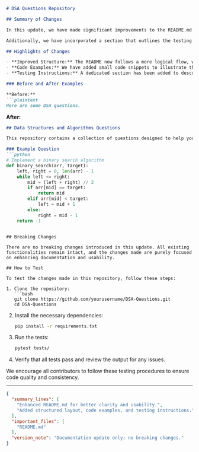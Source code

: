```markdown
# DSA Questions Repository

## Summary of Changes

In this update, we have made significant improvements to the README.md file to enhance clarity and provide a better user experience. The changes aim to make it easier for developers and contributors to understand the purpose of the repository, how to navigate through the data structures and algorithms (DSA) questions provided, and how to contribute effectively. With a more structured layout and additional examples, users can quickly grasp the content and utilize the repository to its full potential.

Additionally, we have incorporated a section that outlines the testing steps for contributors. This addition ensures that any changes made to the repository can be easily verified, fostering a collaborative environment that emphasizes quality and consistency in code contributions.

## Highlights of Changes

- **Improved Structure:** The README now follows a more logical flow, with clear headings and subheadings that guide users through the content.
- **Code Examples:** We have added small code snippets to illustrate the implementation of key data structures and algorithms, making it easier for users to understand how to use the provided questions in practice.
- **Testing Instructions:** A dedicated section has been added to describe how to run tests, making it straightforward for contributors to validate their changes.

### Before and After Examples

**Before:**
```plaintext
Here are some DSA questions.
```

**After:**
```markdown
## Data Structures and Algorithms Questions

This repository contains a collection of questions designed to help you improve your understanding of data structures and algorithms.

### Example Question
```python
# Implement a binary search algorithm
def binary_search(arr, target):
    left, right = 0, len(arr) - 1
    while left <= right:
        mid = (left + right) // 2
        if arr[mid] == target:
            return mid
        elif arr[mid] < target:
            left = mid + 1
        else:
            right = mid - 1
    return -1
```
```

## Breaking Changes

There are no breaking changes introduced in this update. All existing functionalities remain intact, and the changes made are purely focused on enhancing documentation and usability.

## How to Test

To test the changes made in this repository, follow these steps:

1. Clone the repository:
   ```bash
   git clone https://github.com/yourusername/DSA-Questions.git
   cd DSA-Questions
   ```

2. Install the necessary dependencies:
   ```bash
   pip install -r requirements.txt
   ```

3. Run the tests:
   ```bash
   pytest tests/
   ```

4. Verify that all tests pass and review the output for any issues.

We encourage all contributors to follow these testing procedures to ensure code quality and consistency.

---

```json
{
  "summary_lines": [
    "Enhanced README.md for better clarity and usability.",
    "Added structured layout, code examples, and testing instructions."
  ],
  "important_files": [
    "README.md"
  ],
  "version_note": "Documentation update only; no breaking changes."
}
```
```